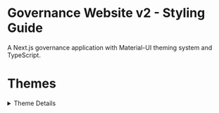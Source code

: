 # Governance Website v2 - Styling Guide

A Next.js governance application with Material-UI theming system and TypeScript.

# Themes
<details>
<summary>Theme Details</summary>

## Overview
<details>
<summary>Directory Structure</summary>

```bash
src/theme/
├── index.ts          # Main theme configuration
├── palette.ts        # Color definitions
├── typography.ts     # Typography variants
├── components.ts     # Component style overrides
└── breakpoints.ts    # Responsive breakpoints
```

**Key Features:**
- Centralized styling in theme files
- Custom color palette extensions
- Component-level style overrides
- Responsive design tokens

</details>

## 🎯 Quick Reference

<details>
<summary><strong>Colors</strong></summary>

```typescript
primary: '#38FF9C'        // Green - main actions
secondary: '#FF6B6B'      // Red - secondary actions
success: '#38FF9C'        // Green - "yea" votes
error: '#FF6B6B'          // Red - "nay" votes
warning: '#FFA726'        // Orange - "pass" votes
background.default: '#0A0A0A'  // Pure black
background.paper: '#151515'    // Card backgrounds
```

</details>

<details>
<summary><strong>Typography</strong></summary>

```tsx
// Use semantic variants - avoid inline styles
<Typography variant="h1">Main Title</Typography>
<Typography variant="body1">Content</Typography>
<Typography variant="caption">Labels</Typography>
```

</details>

<details>
<summary><strong>Components</strong></summary>

**Auto-styled via theme:**
- **Buttons**: 50px border-radius, glowing effects
- **Tables**: Headers 700 weight/16px, Body 400 weight/12px
- **Cards**: 25px border-radius, primary shadows
- **Forms**: Outlined style, primary focus states

</details>

## 📁 Component Organization

```bash
src/components/
├── layouts/        # ContractSummary, GovernanceDisplay, Layout
├── proposal/       # Proposal related components
├── promotion/      # Promotion related components
└── shared/         # Loading, Headers, Sortable table
```

## ✅ Best Practices

<details>
<summary><strong>Do's and Dont's</strong></summary>

**✅ Good:**
```tsx
// Use theme values
<Box sx={{ p: theme.spacing(2), borderRadius: theme.shape.borderRadius }}>
<Typography variant="subtitle1">Styled Text</Typography>
<Button sx={{ color: theme.palette.primary.main }}>
```

**❌ Avoid:**
```tsx
// Don't hardcode values
<Box sx={{ padding: '16px', borderRadius: '8px' }}>
<Typography sx={{ fontSize: '14px', fontWeight: 'bold' }}>
<Button sx={{ backgroundColor: '#3B82F6' }}>
```

</details>

## 🚀 Development

<details>
<summary><strong>Getting Started</strong></summary>

```bash
npm install
npm run dev
```

**Adding New Components:**
1. Create in appropriate domain folder
2. Use TypeScript interfaces
3. Apply theme-based styling
4. Add to barrel exports
5. Test responsively

**Modifying Theme:**
- Colors: Edit `src/theme/palette.ts`
- Typography: Edit `src/theme/typography.ts`
- Component styles: Edit `src/theme/components.ts`

</details>

<details>
<summary><strong>Troubleshooting</strong></summary>

**Common Issues:**
- **Typography not applying**: Check theme variants vs component overrides
- **Colors wrong**: Verify palette values and semantic usage
- **Responsive issues**: Use theme breakpoints consistently
- **Style conflicts**: Check component overrides specificity

</details>

---

**📚 Resources:** [Material-UI Docs](https://mui.com) | **🎯 Focus:** Use theme system, avoid hardcoded styles, organize by domain

</details>
